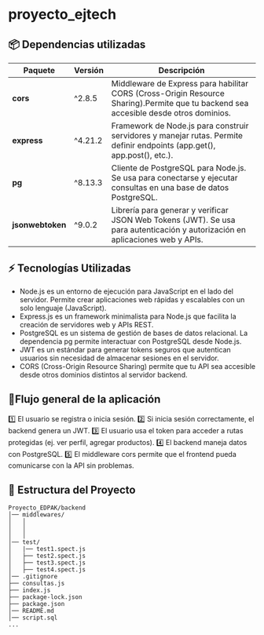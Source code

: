 # proyecto_ejtech


## 📦 Dependencias utilizadas

| Paquete            | Versión    | Descripción |
|--------------------|------------|-------------|
| **cors**           | ^2.8.5     | Middleware de Express para habilitar CORS (Cross-Origin Resource Sharing).Permite que tu backend sea accesible desde otros dominios.|
| **express**        | ^4.21.2    | Framework de Node.js para construir servidores y manejar rutas. Permite definir endpoints (app.get(), app.post(), etc.). |
| **pg**             | ^8.13.3    | Cliente de PostgreSQL para Node.js. Se usa para conectarse y ejecutar consultas en una base de datos PostgreSQL.|
|**jsonwebtoken**    | ^9.0.2     | Librería para generar y verificar JSON Web Tokens (JWT). Se usa para autenticación y autorización en aplicaciones web y APIs.|

## ⚡ Tecnologías Utilizadas
- Node.js es un entorno de ejecución para JavaScript en el lado del servidor. Permite crear aplicaciones web rápidas y escalables con un solo lenguaje (JavaScript).
- Express.js es un framework minimalista para Node.js que facilita la creación de servidores web y APIs REST.
- PostgreSQL es un sistema de gestión de bases de datos relacional. La dependencia pg permite interactuar con PostgreSQL desde Node.js.
- JWT es un estándar para generar tokens seguros que autentican usuarios sin necesidad de almacenar sesiones en el servidor.
- CORS (Cross-Origin Resource Sharing) permite que tu API sea accesible desde otros dominios distintos al servidor backend.

## 📌Flujo general de la aplicación
1️⃣ El usuario se registra o inicia sesión.
2️⃣ Si inicia sesión correctamente, el backend genera un JWT.
3️⃣ El usuario usa el token para acceder a rutas protegidas (ej. ver perfil, agregar productos).
4️⃣ El backend maneja datos con PostgreSQL.
5️⃣ El middleware cors permite que el frontend pueda comunicarse con la API sin problemas.

## 📂 Estructura del Proyecto
```
Proyecto_EDPAK/backend
│── middlewares/
│   │  
│   │  
│   │ 
│── test/
│   |── test1.spect.js
│   ├── test2.spect.js
│   ├── test3.spect.js
│   ├── test4.spect.js
│── .gitignore
├── consultas.js
├── index.js
├── package-lock.json
├── package.json
│── README.md
│── script.sql
...
```